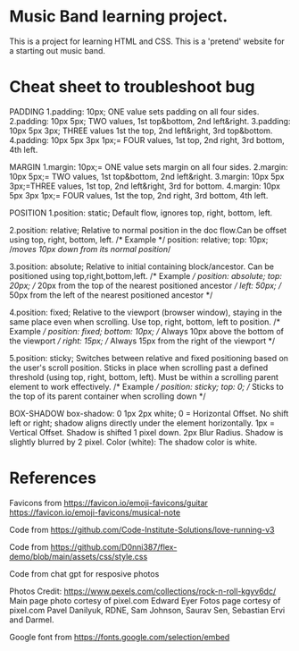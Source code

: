 # Music Band learning project.
This is a project for learning HTML and CSS.
This is a 'pretend' website for a starting out music band.


# Cheat sheet to troubleshoot bug
PADDING
1.padding: 10px; ONE value sets padding on all four sides.
2.padding: 10px 5px; TWO values, 1st top&bottom, 2nd left&right.
3.padding: 10px 5px 3px; THREE values 1st the top, 2nd left&right, 3rd top&bottom.
4.padding: 10px 5px 3px 1px;= FOUR values, 1st top, 2nd right, 3rd bottom, 4th left.

MARGIN
1.margin: 10px;= ONE value sets margin on all four sides.
2.margin: 10px 5px;=  TWO values, 1st top&bottom, 2nd left&right.
3.margin: 10px 5px 3px;=THREE values, 1st top, 2nd left&right, 3rd for bottom.
4.margin: 10px 5px 3px 1px;= FOUR values, 1st the top, 2nd right, 3rd bottom, 4th left.

POSITION
1.position: static; Default flow, ignores top, right, bottom, left.

2.position: relative; Relative to normal position in the doc flow.Can be offset using top, right, bottom, left.
/* Example */
position: relative;
top: 10px; /*moves 10px down from its normal position*/

3.position: absolute; Relative to initial containing block/ancestor. Can be positioned using top,right,bottom,left.
/* Example */
position: absolute;
top: 20px; /* 20px from the top of the nearest positioned ancestor */
left: 50px; /* 50px from the left of the nearest positioned ancestor */

4.position: fixed; Relative to the viewport (browser window), staying in the same place even when scrolling. Use top, right, bottom, left to position.
/* Example */
position: fixed;
bottom: 10px; /* Always 10px above the bottom of the viewport */
right: 15px; /* Always 15px from the right of the viewport */

5.position: sticky; Switches between relative and fixed positioning based on the user's scroll position.
Sticks in place when scrolling past a defined threshold (using top, right, bottom, left).
Must be within a scrolling parent element to work effectively.
/* Example */
position: sticky;
top: 0; /* Sticks to the top of its parent container when scrolling down */


BOX-SHADOW
box-shadow: 0 1px 2px white;
0 = Horizontal Offset. No shift left or right; shadow aligns directly under the element horizontally.
1px = Vertical Offset. Shadow is shifted 1 pixel down.
2px Blur Radius. Shadow is slightly blurred by 2 pixel.
Color (white): The shadow color is white.


# References

Favicons from https://favicon.io/emoji-favicons/guitar
              https://favicon.io/emoji-favicons/musical-note

Code from https://github.com/Code-Institute-Solutions/love-running-v3

Code from https://github.com/D0nni387/flex-demo/blob/main/assets/css/style.css

Code from chat gpt for resposive photos

Photos Credit: 
https://www.pexels.com/collections/rock-n-roll-kgyv6dc/
Main page photo cortesy of pixel.com Edward Eyer
Fotos page cortesy of pixel.com Pavel Danilyuk, RDNE, Sam Johnson, Saurav Sen, Sebastian Ervi and Darmel.

Google font from https://fonts.google.com/selection/embed
